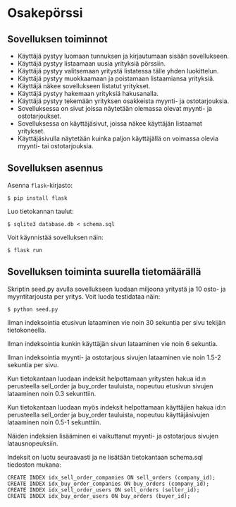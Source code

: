 # Osakepörssi

## Sovelluksen toiminnot
  * Käyttäjä pystyy luomaan tunnuksen ja kirjautumaan sisään sovellukseen.
  * Käyttäjä pystyy listaamaan uusia yrityksiä pörssiin.
  * Käyttäjä pystyy valitsemaan yritystä listatessa tälle yhden luokittelun.
  * Käyttäjä pystyy muokkaamaan ja poistamaan listaamiansa yrityksiä.
  * Käyttäjä näkee sovellukseen listatut yritykset.
  * Käyttäjä pystyy hakemaan yrityksiä hakusanalla.
  * Käyttäjä pystyy tekemään yrityksen osakkeista myynti- ja ostotarjouksia.
  * Sovelluksessa on sivut joissa näytetään olemassa olevat myynti- ja ostotarjoukset.
  * Sovelluksessa on käyttäjäsivut, joissa näkee käyttäjän listaamat yritykset.
  * Käyttäjäsivulla näytetään kuinka paljon käyttäjällä on voimassa olevia myynti- tai ostotarjouksia.

## Sovelluksen asennus

Asenna `flask`-kirjasto:

```
$ pip install flask
```

Luo tietokannan taulut:

```
$ sqlite3 database.db < schema.sql
```

Voit käynnistää sovelluksen näin:

```
$ flask run
```

## Sovelluksen toiminta suurella tietomäärällä

Skriptin seed.py avulla sovellukseen luodaan miljoona yritystä ja 10 osto- ja myyntitarjousta per yritys.
Voit luoda testidataa näin:
```
$ python seed.py
```

Ilman indeksointia etusivun lataaminen vie noin 30 sekuntia per sivu tekijän tietokoneella. 

Ilman indeksointia kunkin käyttäjän sivun lataaminen vie noin 6 sekuntia.

Ilman indeksointia myynti- ja ostotarjous sivujen lataaminen vie noin 1.5-2 sekuntia per sivu. 

Kun tietokantaan luodaan indeksit helpottamaan yritysten hakua id:n perusteella sell_order ja buy_order tauluista, nopeutuu etusivun sivujen lataaminen noin 0.3 sekunttiin.

Kun tietokantaan luodaan myös indeksit helpottamaan käyttäjien hakua id:n perusteella sell_order ja buy_order tauluista, nopeutuu käyttäjäsivujen lataaminen noin 0.5-1 sekunttiin.

Näiden indeksien lisääminen ei vaikuttanut myynti- ja ostotarjous sivujen latausnopeuksiin.

Indeksit on luotu seuraavasti ja ne lisätään tietokantaan schema.sql tiedoston mukana:
```
CREATE INDEX idx_sell_order_companies ON sell_orders (company_id);
CREATE INDEX idx_buy_order_companies ON buy_orders (company_id);
CREATE INDEX idx_sell_order_users ON sell_orders (seller_id);
CREATE INDEX idx_buy_order_users ON buy_orders (buyer_id);
```
